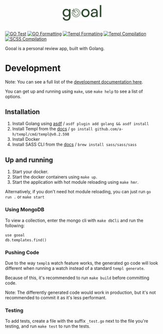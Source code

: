 <div align="center">
    <img src="internal/assets/svg/logo.svg" width="128"/>
</div>
<br>

[![GO Test](https://github.com/hay-i/gooal/actions/workflows/go-test.yml/badge.svg)](https://github.com/hay-i/gooal/actions/workflows/go-test.yml/badge.svg)
[![GO Formatting](https://github.com/hay-i/gooal/actions/workflows/go-format.yml/badge.svg)](https://github.com/hay-i/gooal/actions/workflows/go-format.yml/badge.svg)
[![Templ Formatiing](https://github.com/hay-i/gooal/actions/workflows/templ-format.yml/badge.svg)](https://github.com/hay-i/gooal/actions/workflows/templ-format.yml/badge.svg)
[![Templ Compilation](https://github.com/hay-i/gooal/actions/workflows/templ-generate.yml/badge.svg)](https://github.com/hay-i/gooal/actions/workflows/templ-generate.yml/badge.svg)
[![SCSS Compilation](https://github.com/hay-i/gooal/actions/workflows/minify-css.yml/badge.svg)](https://github.com/hay-i/gooal/actions/workflows/minify-css.yml/badge.svg)

Gooal is a personal review app, built with Golang.

# Development

Note: You can see a full list of the [development documentation here](./docs/dev.md).

You can get up and running using `make`, use `make help` to see a list of options.

## Installation

1) Install Golang using [asdf](https://asdf-vm.com/guide/getting-started.html) / `asdf plugin add golang && asdf install`
2) Install Templ from the [docs](https://templ.guide/quick-start/installation) / `go install github.com/a-h/templ/cmd/templ@v0.2.598`
3) Install Docker
4) Install SASS CLI from the [docs](https://sass-lang.com/install/) / `brew install sass/sass/sass`

## Up and running

1) Start your docker.
2) Start the docker containers using `make up`.
3) Start the application with hot module reloading using `make hmr`.

Alternatively, if you don't need hot module reloading, you can just run `go run .` or `make start`

### Using MongoDB

To view a collection, enter the mongo cli with `make dbCli` and run the following:
```
use gooal
db.templates.find()
```

### Pushing Code

Due to the way `templ`s watch feature works, the generated go code will look different when running a watch instead of a standard `templ generate`.

Because of this, it's recommended to run `make build` before committing code.

Note: The differently generated code would work in production, but it's not recommended to commit it as it's less performant.

### Testing

To add tests, create a file with the suffix `_test.go` next to the file you're testing, and run `make test` to run the tests.
